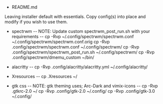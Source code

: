 - README.md

Leaving installer default with essentials.
Copy config(s) into place and modify if you wish to use them.

- spectrwm --
  NOTE: Update custom spectrwm_post_run.sh with your requirements --
  cp -Rvp ~/.config/spectrwm/spectrwm.conf ~/.config/spectrwm/spectrwm.conf.orig
  cp -Rvp .config/spectrwm/spectrwm.conf ~/.config/spectrwm/
  cp -Rvp .config/spectrwm/spectrwm_post_run.sh ~/.config/spectrwm/
  cp -Rvp .config/spectrwm/dmemu_custom ~/bin/

- alacritty --
  cp -Rvp .config/alacritty/alacritty.yml ~/.config/alacritty/

- Xresources --
  cp .Xresources ~/

- gtk css --
  NOTE: gtk theming uses; Arc-Dark and vimix-icons --
  cp -Rvp .gtkrc-2.0 ~/
  cp -Rvp .config/gtk-2.0 ~/.config/
  cp -Rvp .config/gtk-3.0 ~/.config/
